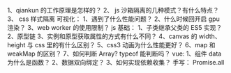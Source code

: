 1、qiankun 的工作原理是怎样的？
2、 js 沙箱隔离的几种模式？有什么特点？
3、 css 样式隔离
可视化：
1、遇到了什么性能问题？
2、什么时候回开启 gpu 渲染？
3、web worker 的使用限制？
js 基础：
1、子类继承父类的 ES5 实现？
2、原型链
3、实例和原型获取属性的方式有什么不同？
4、canvas 的 width、height 与 css 里的有什么区别？
5、css3 动画为什么性能更好？
6、map 和 weakMap 的区别？
7、如何判断 Array? typeof 能判断吗？
vue:
1、组件 data 为什么是函数？
2、数据双向绑定？
3、如何实现依赖收集？
手写：
Promise.all
